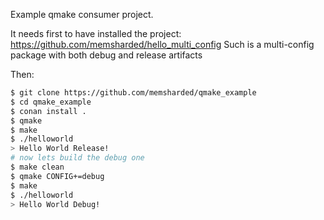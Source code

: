 Example qmake consumer project.

It needs first to have installed the project: https://github.com/memsharded/hello_multi_config
Such is a multi-config package with both debug and release artifacts

Then:

```bash
$ git clone https://github.com/memsharded/qmake_example
$ cd qmake_example
$ conan install .
$ qmake
$ make
$ ./helloworld
> Hello World Release!
# now lets build the debug one
$ make clean
$ qmake CONFIG+=debug
$ make
$ ./helloworld
> Hello World Debug!
```
